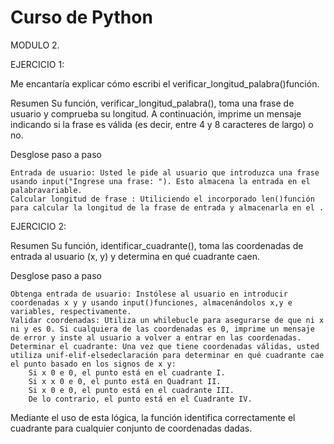 # Curso de Python

MODULO 2.

EJERCICIO 1:

Me encantaría explicar cómo escribi el verificar_longitud_palabra()función.

Resumen Su función, verificar_longitud_palabra(), toma una frase de usuario y comprueba su longitud. A continuación, imprime un mensaje indicando si la frase es válida (es decir, entre 4 y 8 caracteres de largo) o no.

Desglose paso a paso

    Entrada de usuario: Usted le pide al usuario que introduzca una frase usando input("Ingrese una frase: "). Esto almacena la entrada en el palabravariable.
    Calcular longitud de frase : Utiliciendo el incorporado len()función para calcular la longitud de la frase de entrada y almacenarla en el .

EJERCICIO 2:

Resumen Su función, identificar_cuadrante(), toma las coordenadas de entrada al usuario (x, y) y determina en qué cuadrante caen.

Desglose paso a paso

    Obtenga entrada de usuario: Instólese al usuario en introducir coordenadas x y y usando input()funciones, almacenándolos x,y e variables, respectivamente.
    Validar coordenadas: Utiliza un whilebucle para asegurarse de que ni x ni y es 0. Si cualquiera de las coordenadas es 0, imprime un mensaje de error y inste al usuario a volver a entrar en las coordenadas.
    Determinar el cuadrante: Una vez que tiene coordenadas válidas, usted utiliza unif-elif-elsedeclaración para determinar en qué cuadrante cae el punto basado en los signos de x y:
        Si x 0 e 0, el punto está en el cuadrante I.
        Si x x 0 e 0, el punto está en Quadrant II.
        Si x 0 e 0, el punto está en el cuadrante III.
        De lo contrario, el punto está en el Cuadrante IV.

Mediante el uso de esta lógica, la función identifica correctamente el cuadrante para cualquier conjunto de coordenadas dadas.
